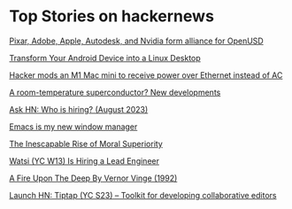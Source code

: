 # Top Stories on hackernews <br />
[Pixar, Adobe, Apple, Autodesk, and Nvidia form alliance for OpenUSD](https://www.apple.com/newsroom/2023/08/pixar-adobe-apple-autodesk-and-nvidia-form-alliance-for-openusd/)

[Transform Your Android Device into a Linux Desktop](https://mrs-t.medium.com/transform-your-android-device-into-a-linux-desktop-110a3d084ac6)

[Hacker mods an M1 Mac mini to receive power over Ethernet instead of AC](https://www.inferse.com/660551/hardware-hacker-mods-an-m1-mac-mini-to-receive-power-over-ethernet-instead-of-the-ac-input/)

[A room-temperature superconductor? New developments](https://www.science.org/content/blog-post/room-temperature-superconductor-new-developments)

[Ask HN: Who is hiring? (August 2023)]()

[Emacs is my new window manager](https://howardism.org/Technical/Emacs/new-window-manager.html)

[The Inescapable Rise of Moral Superiority](https://thewalrus.ca/the-inescapable-rise-of-moral-superiority/)

[Watsi (YC W13) Is Hiring a Lead Engineer]()

[A Fire Upon The Deep By Vernor Vinge (1992)](https://archive.org/details/fireupondeep00ving)

[Launch HN: Tiptap (YC S23) – Toolkit for developing collaborative editors]()
